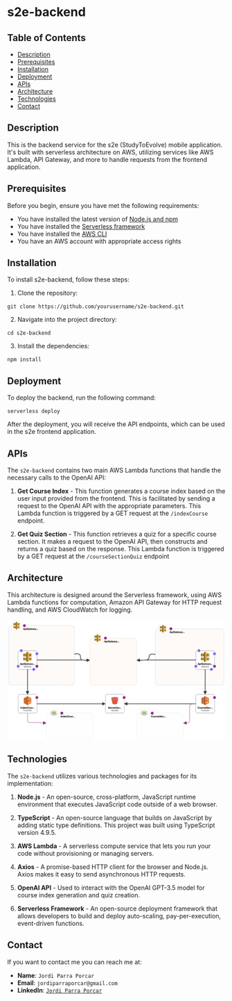 # s2e-backend

## Table of Contents
- [Description](#description)
- [Prerequisites](#prerequisites)
- [Installation](#installation)
- [Deployment](#deployment)
- [APIs](#apis)
- [Architecture](#architecture)
- [Technologies](#technologies)
- [Contact](#contact)

## Description

This is the backend service for the s2e (StudyToEvolve) mobile application. It's built with serverless architecture on AWS, utilizing services like AWS Lambda, API Gateway, and more to handle requests from the frontend application.

## Prerequisites

Before you begin, ensure you have met the following requirements:
- You have installed the latest version of [Node.js and npm](https://nodejs.org/)
- You have installed the [Serverless framework](https://www.serverless.com/framework/docs/getting-started/)
- You have installed the [AWS CLI](https://aws.amazon.com/cli/)
- You have an AWS account with appropriate access rights

## Installation

To install s2e-backend, follow these steps:
1. Clone the repository:
```
git clone https://github.com/yourusername/s2e-backend.git
```

2. Navigate into the project directory:

```
cd s2e-backend
```
3. Install the dependencies:

```
npm install
```

## Deployment

To deploy the backend, run the following command:

```
serverless deploy
```

After the deployment, you will receive the API endpoints, which can be used in the s2e frontend application.


## APIs

The `s2e-backend` contains two main AWS Lambda functions that handle the necessary calls to the OpenAI API:

1. **Get Course Index** - This function generates a course index based on the user input provided from the frontend. This is facilitated by sending a request to the OpenAI API with the appropriate parameters. This Lambda function is triggered by a GET request at the `/indexCourse` endpoint.

2. **Get Quiz Section** - This function retrieves a quiz for a specific course section. It makes a request to the OpenAI API, then constructs and returns a quiz based on the response. This Lambda function is triggered by a GET request at the `/courseSectionQuiz` endpoint


## Architecture

This architecture is designed around the Serverless framework, using AWS Lambda functions for computation, Amazon API Gateway for HTTP request handling, and AWS CloudWatch for logging.

![Infrastructure Diagram](./diagram.jpg)

## Technologies

The `s2e-backend` utilizes various technologies and packages for its implementation:

1. **Node.js** - An open-source, cross-platform, JavaScript runtime environment that executes JavaScript code outside of a web browser.

2. **TypeScript** - An open-source language that builds on JavaScript by adding static type definitions. This project was built using TypeScript version 4.9.5.

3. **AWS Lambda** - A serverless compute service that lets you run your code without provisioning or managing servers.

4. **Axios** - A promise-based HTTP client for the browser and Node.js. Axios makes it easy to send asynchronous HTTP requests.

5. **OpenAI API** - Used to interact with the OpenAI GPT-3.5 model for course index generation and quiz creation.

6. **Serverless Framework** - An open-source deployment framework that allows developers to build and deploy auto-scaling, pay-per-execution, event-driven functions.


## Contact

If you want to contact me you can reach me at:

- **Name**: `Jordi Parra Porcar`
- **Email**: `jordiparraporcar@gmail.com`
- **LinkedIn**: [`Jordi Parra Porcar`](https://www.linkedin.com/in/jordiparraporcar/)


